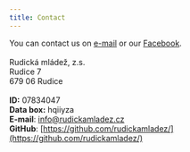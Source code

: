 ```yaml
---
title: Contact
---
```


You can contact us on [e-mail](mailto:info@rudickamladez.cz) or our [Facebook](https://www.facebook.com/rudickamladez.cz/).
\
\
Rudická mládež, z.s.\
Rudice 7\
679 06 Rudice\
\
**ID:** 07834047\
**Data box:** hqiiyza\
**E-mail**: <info@rudickamladez.cz>\
**GitHub**: [https://github.com/rudickamladez/](https://github.com/rudickamladez/)
